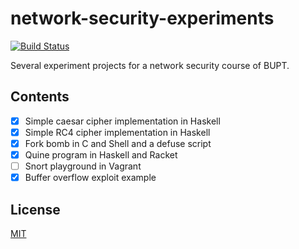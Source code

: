 # network-security-experiments

[![Build Status](https://travis-ci.com/linyinfeng/network-security-experiments.svg?branch=master)](https://travis-ci.com/linyinfeng/network-security-experiments)

Several experiment projects for a network security course of BUPT.

## Contents

- [x] Simple caesar cipher implementation in Haskell
- [x] Simple RC4 cipher implementation in Haskell
- [x] Fork bomb in C and Shell and a defuse script
- [x] Quine program in Haskell and Racket
- [ ] Snort playground in Vagrant
- [x] Buffer overflow exploit example

## License

[MIT](https://github.com/linyinfeng/network-security-experiments/blob/master/LICENSE)
